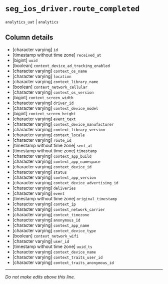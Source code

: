 # `seg_ios_driver.route_completed`
`analytics_uat` | `analytics`

## Column details
* [character varying] `id`
* [timestamp without time zone] `received_at`
* [bigint]    `uuid`
* [boolean]   `context_device_ad_tracking_enabled`
* [character varying] `context_os_name`
* [character varying] `location`
* [character varying] `context_library_name`
* [boolean]   `context_network_cellular`
* [character varying] `context_os_version`
* [bigint]    `context_screen_width`
* [character varying] `driver_id`
* [character varying] `context_device_model`
* [bigint]    `context_screen_height`
* [character varying] `event_text`
* [character varying] `context_device_manufacturer`
* [character varying] `context_library_version`
* [character varying] `context_locale`
* [character varying] `route_id`
* [timestamp without time zone] `sent_at`
* [timestamp without time zone] `timestamp`
* [character varying] `context_app_build`
* [character varying] `context_app_namespace`
* [character varying] `context_device_id`
* [character varying] `status`
* [character varying] `context_app_version`
* [character varying] `context_device_advertising_id`
* [character varying] `deliveries`
* [character varying] `event`
* [timestamp without time zone] `original_timestamp`
* [character varying] `context_ip`
* [character varying] `context_network_carrier`
* [character varying] `context_timezone`
* [character varying] `anonymous_id`
* [character varying] `context_app_name`
* [character varying] `context_device_type`
* [boolean]   `context_network_wifi`
* [character varying] `user_id`
* [timestamp without time zone] `uuid_ts`
* [character varying] `context_device_name`
* [character varying] `context_traits_user_id`
* [character varying] `context_traits_anonymous_id`

-------------------------------------------------------------------------------
*Do not make edits above this line.*
